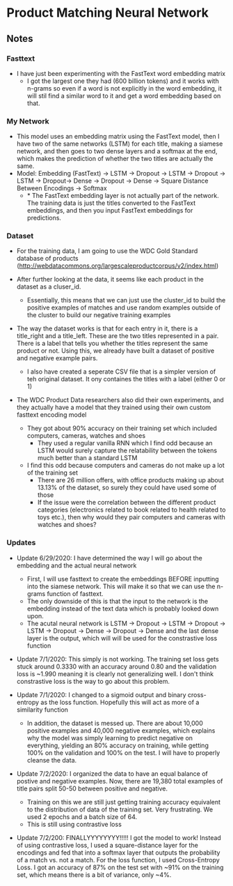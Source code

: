 # Product Matching Neural Network

## Notes

### Fasttext
* I have just been experimenting with the FastText word embedding matrix
   * I got the largest one they had (600 billion tokens) and it works with n-grams so even if a word is not explicitly in the word embedding, it will stil find a similar word to it and get a word embedding based on that.

### My Network
* This model uses an embedding matrix using the FastText model, then I have two of the same networks (LSTM) for each title, making a siamese network, and then goes to two dense layers and a softmax at the end, which makes the prediction of whether the two titles are actually the same.
* Model: Embedding (FastText) -> LSTM -> Dropout -> LSTM -> Dropout -> LSTM -> Dropout-> Dense -> Dropout -> Dense -> Square Distance Between Encodings -> Softmax
   * \* The FastText embedding layer is not actually part of the network. The training data is just the titles converted to the FastText embeddings, and then you input FastText embeddings for predictions.
   
### Dataset
* For the training data, I am going to use the WDC Gold Standard database of products (http://webdatacommons.org/largescaleproductcorpus/v2/index.html)

* After further looking at the data, it seems like each product in the dataset as a cluser_id.
   * Essentially, this means that we can just use the cluster_id to build the positive examples of matches and use random examples outside of the cluster to build our negative training examples

* The way the dataset works is that for each entry in it, there is a title_right and a title_left. These are the two titles represented in a pair. There is a label that tells you whether the titles represent the same product or not. Using this, we already have built a dataset of positive and negative example pairs.
   * I also have created a seperate CSV file that is a simpler version of teh original dataset. It ony containes the titles with a label (either 0 or 1)

* The WDC Product Data researchers also did their own experiments, and they actually have a model that they trained using their own custom fasttext encoding model
   * They got about 90% accuracy on their training set which included computers, cameras, watches and shoes
      * They used a regular vanilla RNN which I find odd because an LSTM would surely capture the relatability between the tokens much better than a standard LSTM
   * I find this odd because computers and cameras do not make up a lot of the training set
      * There are 26 million offers, with office products making up about 13.13% of the dataset, so surely they could have used some of those
      * If the issue were the correlation between the different product categories (electronics related to book related to health related to toys etc.), then why would they pair computers and cameras with watches and shoes?

### Updates
* Update 6/29/2020: I have determined the way I will go about the embedding and the actual neural network
   * First, I will use fasttext to create the embeddings BEFORE inputting into the siamese network. This will make it so that we can use the n-grams function of fasttext.
   * The only downside of this is that the input to the network is the embedding instead of the text data which is probably looked down upon.
   * The acutal neural network is LSTM -> Dropout -> LSTM -> Dropout -> LSTM -> Dropout -> Dense -> Dropout -> Dense and the last dense layer is the output, which will will be used for the constrastive loss function

* Update 7/1/2020: This simply is not working. The training set loss gets stuck around 0.3330 with an accuracy around 0.80 and the validation loss is ~1.990 meaning it is clearly not generalizing well. I don't think constrastive loss is the way to go about this problem.

* Update 7/1/2020: I changed to a sigmoid output and binary cross-entropy as the loss function. Hopefully this will act as more of a similarity function
   * In addition, the dataset is messed up. There are about 10,000 positive examples and 40,000 negative examples, which explains why the model was simply learning to predict negative on everything, yielding an 80% accuracy on training, while getting 100% on the validation and 100% on the test. I will have to properly cleanse the data.

* Update 7/2/2020: I organized the data to have an equal balance of postive and negative examples. Now, there are 19,380 total examples of title pairs split 50-50 between positive and negative.
   * Training on this we are still just getting training accuracy equivalent to the distribution of data of the training set. Very frustrating. We used 2 epochs and a batch size of 64.
   * This is still using contrastive loss

* Update 7/2/200: FINALLYYYYYYYY!!!!! I got the model to work! Instead of using contrastive loss, I used a square-distance layer for the encodings and fed that into a softmax layer that outputs the probability of a match vs. not a match. For the loss function, I used Cross-Entropy Loss. I got an accuracy of 87% on the test set with ~91% on the training set, which means there is a bit of variance, only ~4%.  
